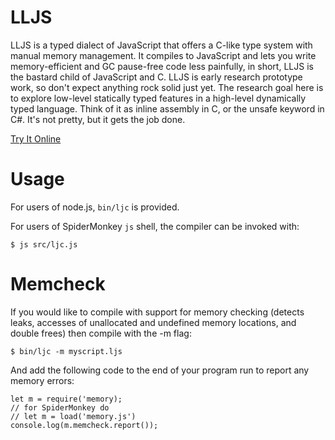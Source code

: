 LLJS
====

LLJS is a typed dialect of JavaScript that offers a
C-like type system with manual memory management. It compiles to JavaScript
and lets you write memory-efficient and GC pause-free code less painfully, in
short, LLJS is the bastard child of JavaScript and C. LLJS is early research
prototype work, so don't expect anything rock solid just yet.  The research
goal here is to explore low-level statically typed features in a high-level
dynamically typed language. Think of it as inline assembly in C, or the
unsafe keyword in C#. It's not pretty, but it gets the job done.

[Try It Online](http://lljs.org)

Usage
=====

For users of node.js, `bin/ljc` is provided.

For users of SpiderMonkey `js` shell, the compiler can be invoked with:

    $ js src/ljc.js


Memcheck
========

If you would like to compile with support for memory checking (detects
leaks, accesses of unallocated and undefined memory locations, and
double frees) then compile with the -m flag:

    $ bin/ljc -m myscript.ljs

And add the following code to the end of your program run to report
any memory errors:

    let m = require('memory);
    // for SpiderMonkey do
    // let m = load('memory.js')
    console.log(m.memcheck.report());  
